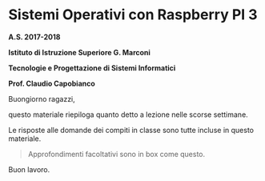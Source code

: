 # Sistemi Operativi con Raspberry PI 3


**A.S. 2017-2018**

**Istituto di Istruzione Superiore G. Marconi**

**Tecnologie e Progettazione di Sistemi Informatici**

**Prof. Claudio Capobianco**

Buongiorno ragazzi,

questo materiale riepiloga quanto detto a lezione nelle scorse settimane.

Le risposte alle domande dei compiti in classe sono tutte incluse in questo materiale.

> Approfondimenti facoltativi sono in box come questo.

Buon lavoro.
